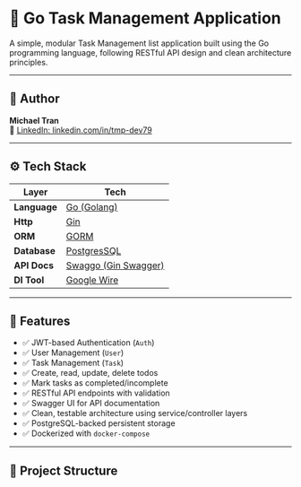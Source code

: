 # 📝 Go Task Management Application

A simple, modular Task Management list application built using the Go programming language, following RESTful API design and clean architecture principles.

---

## 👤 Author

**Michael Tran**  
🔗 [LinkedIn: linkedin.com/in/tmp-dev79](https://www.linkedin.com/in/tmp-dev79/)

---

## ⚙️ Tech Stack

| Layer        | Tech                                                          |
| ------------ | ------------------------------------------------------------- |
| **Language** | [Go (Golang)](https://golang.org)                             |
| **Http**     | [Gin](https://github.com/gin-gonic/gin)                       |
| **ORM**      | [GORM](https://gorm.io)                                       |
| **Database** | [PostgresSQL](https://www.postgresql.org/)                                                    |
| **API Docs** | [Swaggo (Gin Swagger)](https://github.com/swaggo/gin-swagger) |
| **DI Tool**  | [Google Wire](https://github.com/google/wire)                 |

---

## 🚀 Features

- ✅ JWT-based Authentication (`Auth`)
- ✅ User Management (`User`)
- ✅ Task Management (`Task`)
- ✅ Create, read, update, delete todos
- ✅ Mark tasks as completed/incomplete
- ✅ RESTful API endpoints with validation
- ✅ Swagger UI for API documentation
- ✅ Clean, testable architecture using service/controller layers
- ✅ PostgreSQL-backed persistent storage
- ✅ Dockerized with `docker-compose`

---

## 📁 Project Structure
